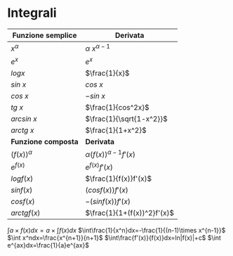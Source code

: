 # Integrali
Funzione semplice | Derivata
--------|-------
$x^\alpha$|$\alpha$ $x^{\alpha-1}$
$e^x$|$e^x$
$logx$|$\frac{1}{x}$
$sin$ $x$|$cos$ $x$
$cos$ $x$|$-sin$ $x$
$tg$ $x$|$\frac{1}{cos^2x}$
$arcsin$ $x$|$\frac{1}{\sqrt{1-x^2}}$
$arctg$ $x$|$\frac{1}{1+x^2}$
**Funzione composta**| **Derivata**
$(f(x))^\alpha$|$\alpha(f(x))^{\alpha-1}f'(x)$
$e^{f(x)}$|$e^{f(x)}f'(x)$
$logf(x)$|$\frac{1}{f(x)}f'(x)$
$sinf(x)$|$(cosf(x))f'(x)$
$cosf(x)$|$-(sinf(x))f'(x)$
$arctgf(x)$|$\frac{1}{1+(f(x))^2}f'(x)$

$\int a \times f(x)dx=a \times \int f(x)dx$
$\int\frac{1}{x^n}dx=-\frac{1}{(n-1)\times x^{n-1}}$
$\int x^ndx=\frac{x^{n+1}}{n+1}$
$\int\frac{f'(x)}{f(x)}dx=ln|f(x)|+c$
$\int e^{ax}dx=\frac{1}{a}e^{ax}$